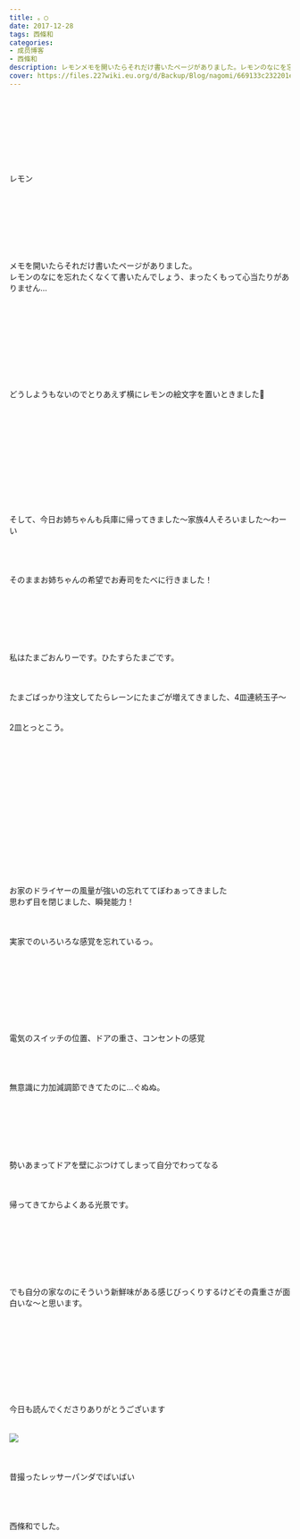 ```yaml
---
title: 。◯
date: 2017-12-28
tags: 西條和
categories: 
- 成员博客
- 西條和
description: レモンメモを開いたらそれだけ書いたページがありました。レモンのなにを忘れたくなくて書いたんでしょう、まったくもって心当たりがありません…どう...
cover: https://files.227wiki.eu.org/d/Backup/Blog/nagomi/669133c232201ef53ad8f02420904.jpg 
---
```

<div class="blog_detail__main">
<br/>
<br/>
<br/>
<br/>
<br/>
<br/>
<br/>
<br/>
レモン<br/>
<br/>
<br/>
<br/>
<br/>
<br/>
<br/>
<br/>
<br/>
メモを開いたらそれだけ書いたページがありました。<br/>
レモンのなにを忘れたくなくて書いたんでしょう、まったくもって心当たりがありません…<br/>
<br/>
<br/>
<br/>
<br/>
<br/>
<br/>
<br/>
<br/>
<br/>
<br/>
どうしようもないのでとりあえず横にレモンの絵文字を置いときました🍋<br/>
<br/>
<br/>
<br/>
<br/>
<br/>
<br/>
<br/>
<br/>
<br/>
<br/>
<br/>
<br/>
そして、今日お姉ちゃんも兵庫に帰ってきました〜家族4人そろいました〜わーい<br/>
<br/>
<br/>
<br/>
<br/>
そのままお姉ちゃんの希望でお寿司をたべに行きました！<br/>
<br/>
<br/>
<br/>
<br/>
<br/>
<br/>
<br/>
私はたまごおんりーです。ひたすらたまごです。<br/>
<br/>
<br/>
<br/>
たまごばっかり注文してたらレーンにたまごが増えてきました、4皿連続玉子〜<br/>
<br/>
<br/>
2皿とっとこう。<br/>
<br/>
<br/>
<br/>
<br/>
<br/>
<br/>
<br/>
<br/>
<br/>
<br/>
<br/>
<br/>
<br/>
<br/>
<br/>
<br/>
お家のドライヤーの風量が強いの忘れててぼわぁってきました<br/>
思わず目を閉じました、瞬発能力！<br/>
<br/>
<br/>
<br/>
実家でのいろいろな感覚を忘れているっ。<br/>
<br/>
<br/>
<br/>
<br/>
<br/>
<br/>
<br/>
<br/>
<br/>
電気のスイッチの位置、ドアの重さ、コンセントの感覚<br/>
<br/>
<br/>
<br/>
<br/>
無意識に力加減調節できてたのに…ぐぬぬ。<br/>
<br/>
<br/>
<br/>
<br/>
<br/>
<br/>
<br/>
勢いあまってドアを壁にぶつけてしまって自分でわってなる<br/>
<br/>
<br/>
<br/>
帰ってきてからよくある光景です。<br/>
<br/>
<br/>
<br/>
<br/>
<br/>
<br/>
<br/>
<br/>
でも自分の家なのにそういう新鮮味がある感じびっくりするけどその貴重さが面白いな〜と思います。<br/>
<br/>
<br/>
<br/>
<br/>
<br/>
<br/>
<br/>
<br/>
<br/>
<br/>
今日も読んでくださりありがとうございます<br/>
<br/>
<br/>
<img src="https://files.227wiki.eu.org/d/Backup/Blog/nagomi/669133c232201ef53ad8f02420904.jpg"><br/>
<br/>
<br/>
<br/>
昔撮ったレッサーパンダでばいばい<br/>
<br/>
<br/>
<br/>
<br/>
西條和でした。
<!--twitter-->

<!--//twitter-->
</img></div>